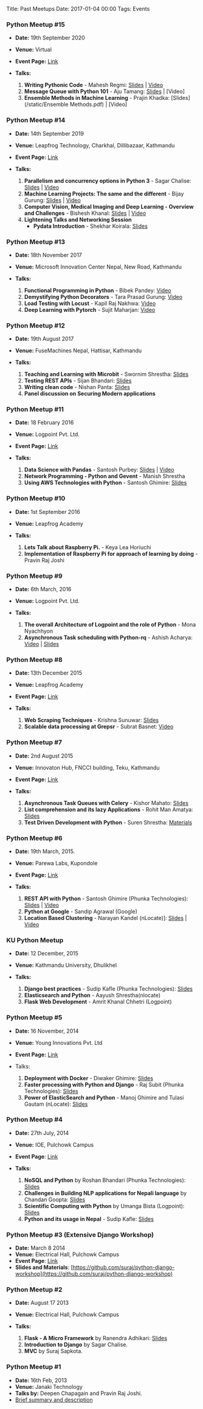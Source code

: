 Title: Past Meetups
Date: 2017-01-04 00:00
Tags: Events

### Python Meetup #15

- **Date:** 19th September 2020
- **Venue:** Virtual
- **Event Page:** [Link](https://www.facebook.com/events/317120332878051)
- **Talks:**

  1.  **Writing Pythonic Code** - Mahesh Regmi: [Slides](/static/Writing_Pythonic_Codes.pdf) | [Video](https://youtu.be/H5BGnYFEjPM)
  2.  **Message Queue with Python 101** - Aju Tamang: [Slides](/static/Message_broker_with_Python_101_by_Aju_Tamang.pdf) | [Video]
  3.  **Ensemble Methods in Machine Learning** - Prajin Khadka: [Slides](/static/Ensemble Methods.pdf) | [Video]

### Python Meetup #14

- **Date:** 14th September 2019
- **Venue:** Leapfrog Technology, Charkhal, Dillibazaar, Kathmandu
- **Event Page:** [Link](https://www.facebook.com/events/463240847564665)
- **Talks:**

  1.  **Parallelism and concurrency options in Python 3** - Sagar Chalise: [Slides](/static/pytalk.pdf) | [Video](https://www.youtube.com/watch?v=jNp9ZTzgfIQ)
  2.  **Machine Learning Projects: The same and the different** - Bijay Gurung: [Slides](/static/bijay.pdf) | [Video](https://www.youtube.com/watch?v=ApR0dTzeK20)
  3.  **Computer Vision, Medical Imaging and Deep Learning - Overview and Challenges** - Bishesh Khanal: [Slides](/static/bishesh.pdf) | [Video](https://www.youtube.com/watch?v=sYPJZYr38wI)
  4.  **Lightening Talks and Networking Session**
      - **Pydata Introduction** - Shekhar Koirala: [Slides](/static/pydata.pdf)

### Python Meetup #13

- **Date:** 18th November 2017
- **Venue:** Microsoft Innovation Center Nepal, New Road, Kathmandu
- **Talks:**

  1.  **Functional Programming in Python** - Bibek Pandey: [Video](https://www.youtube.com/watch?v=Qv9JH5L8NWc)
  2.  **Demystifying Python Decorators** - Tara Prasad Gurung: [Video](https://www.youtube.com/watch?v=8R8gPLdDn7Y)
  3.  **Load Testing with Locust** - Kapil Raj Nakhwa: [Video](https://www.youtube.com/watch?v=pex1-W0BaHw)
  4.  **Deep Learning with Pytorch** - Sujit Maharjan: [Video](https://www.youtube.com/watch?v=X9gXeCdy3O0)

### Python Meetup #12

- **Date:** 19th August 2017
- **Venue:** FuseMachines Nepal, Hattisar, Kathmandu
- **Talks:**

  1.  **Teaching and Learning with Microbit** - Swornim Shrestha: [Slides](https://www.facebook.com/groups/pythonnepal/939851522824110/)
  2.  **Testing REST APIs** - Sijan Bhandari: [Slides](https://www.slideshare.net/SijanOnly/api-testing-78982132)
  3.  **Writing clean code** - Nishan Panta: [Slides](http://www.nishanpantha.com.np/writing-clean-code)
  4.  **Panel discussion on Securing Modern applications**

### Python Meetup #11

- **Date:** 18 February 2016
- **Venue:** Logpoint Pvt. Ltd.
- **Event Page:** [Link](https://www.facebook.com/events/1708821879409885)
- **Talks:**

  1.  **Data Science with Pandas** - Santosh Purbey: [Slides](https://github.com/santoshpurbey/Python-Nepal-Meetup-11) | [Video](https://www.facebook.com/kaflesudip/videos/10212047714134043/)
  2.  **Network Programming - Python and Gevent** - Manish Shrestha
  3.  **Using AWS Technologies with Python** - Santosh Ghimire: [Slides](https://docs.google.com/presentation/d/174pZKef0jQZxnoNJz6nTBMxkRmD64aP5Iz7-X_RnpWk)

### Python Meetup #10

- **Date:** 1st September 2016
- **Venue:** Leapfrog Academy
- **Talks:**

  1.  **Lets Talk about Raspberry Pi.** - Keya Lea Horiuchi
  2.  **Implementation of Raspberry Pi for approach of learning by doing** - Pravin Raj Joshi

### Python Meetup #9

- **Date:** 6th March, 2016
- **Venue:** Logpoint Pvt. Ltd.
- **Talks:**

  1.  **The overall Architecture of Logpoint and the role of Python** - Mona Nyachhyon
  2.  **Asynchronous Task scheduling with Python-rq** - Ashish Acharya: [Video](https://www.youtube.com/watch?v=-WGMgFcnolw&index=1&list=PLwv1ojmkbWay-GenASN5VBNe-Bgvvv1cb) | [Slides](https://www.slideshare.net/AshishAcharya12/asynchronous-job-queues-with-pythonrq)

### Python Meetup #8

- **Date:** 13th December 2015
- **Venue:** Leapfrog Academy
- **Event Page:** [Link](https://www.facebook.com/events/1654753074801001)
- **Talks:**

  1.  **Web Scraping Techniques** - Krishna Sunuwar: [Slides](http://www.slideshare.net/KishrorKumar/asynchronous-task-queues-with-celery)
  2.  **Scalable data processing at Grepsr** - Subrat Basnet: [Video](https://www.youtube.com/watch?v=2qc9gkjtzS8)

### Python Meetup #7

- **Date:** 2nd August 2015
- **Venue:** Innovaton Hub, FNCCI building, Teku, Kathmandu
- **Event Page:** [Link](https://www.facebook.com/events/1465735587060235/)
- **Talks:**

  1.  **Asynchronous Task Queues with Celery** - Kishor Mahato: [Slides](http://www.slideshare.net/KishrorKumar/asynchronous-task-queues-with-celery)
  2.  **List comprehension and its lazy Applications** - Rohit Man Amatya: [Slides](https://rhoit.com/talks/pydev7/)
  3.  **Test Driven Development with Python** - Suren Shrestha: [Materials](https://github.com/ludbek/tdd-presentation)

### Python Meetup #6

- **Date:** 19th March, 2015.
- **Venue:** Parewa Labs, Kupondole
- **Event Page:** [Link](https://www.facebook.com/events/833674536721977/)
- **Talks:**

  1.  **REST API with Python** - Santosh Ghimire (Phunka Technologies): [Slides](<(http://www.slideshare.net/ersantoshghimire/rest-api-with-python)>) | [Video](https://www.youtube.com/watch?v=E52cusy8AZg)
  2.  **Python at Google** - Sandip Agrawal (Google)
  3.  **Location Based Clustering** - Narayan Kandel (nLocate)]: [Slides](http://www.slideshare.net/npkand/geohash-46032934) | [Video](https://www.youtube.com/watch?v=gVyVPaNoHwA)

### KU Python Meetup

- **Date:** 12 December, 2015
- **Venue:** Kathmandu University, Dhulikhel
- **Talks:**

  1.  **Django best practices** - Sudip Kafle (Phunka Technologies): [Slides](http://slides.com/sudipkafle/django-best-practices#/)
  2.  **Elasticsearch and Python** - Aayush Shrestha(nlocate)
  3.  **Flask Web Development** - Amrit Khanal Chhetri (Logpoint)

### Python Meetup #5

- **Date:** 16 November, 2014
- **Venue:** Young Innovations Pvt. Ltd
- **Event Page:** [Link](https://www.facebook.com/events/654709461294768/)
- Talks:

  1.  **Deployment with Docker** - Diwaker Ghimire: [Slides](http://11beep.com)
  2.  **Faster processing with Python and Django** - Raj Subit (Phunka Technologies): [Slides](http://www.slideshare.net/fankysubit/faster-pythondjango-programming)
  3.  **Power of ElasticSearch and Python** - Manoj Ghimire and Tulasi Gautam (nLocate): [Slides](https://www.facebook.com/groups/125992037543400/476674825808451/)

### Python Meetup #4

- **Date:** 27th July, 2014
- **Venue:** IOE, Pulchowk Campus
- **Event Page**: [Link](https://www.facebook.com/events/811555128876507/)
- **Talks:**

  1.  **NoSQL and Python** by Roshan Bhandari (Phunka Technologies): [Slides](https://docs.google.com/presentation/d/1XBqG_7yMJJcMf5AlzJuEED3I4Eo-JStrYspdMN8L4sA/edit#slide=id.g19025caa5_1241)
  2.  **Challenges in Building NLP applications for Nepali language** by Chandan Goopta: [Slides](http://www.slideshare.net/chandangoopta/challenges-in-building-nlp-applications-in-nepali-language)
  3.  **Scientific Computing with Python** by Umanga Bista (Logpoint): [Slides](https://www.dropbox.com/s/jd7hsmjt7xkjlmt/pymeet04.pdf?fb=1&fb_action_ids=10203693252283831&fb_action_types=dropboxdropbox%3Aadd)
  4.  **Python and its usage in Nepal** - Sudip Kafle: [Slides](http://www.slideshare.net/sudipkafle/pymeetup4)

### Python Meetup #3 (Extensive Django Workshop)

- **Date:** March 8 2014
- **Venue:** Electrical Hall, Pulchowk Campus
- **Event Page**: [Link](https://www.facebook.com/events/435737479890965/)
- **Slides and Materials**: [https://github.com/suraj/python-django-workshop](https://github.com/suraj/python-django-workshop)

### Python Meetup #2

- **Date:** August 17 2013
- **Venue:** Electrical Hall, Pulchowk Campus

- **Talks:**

  1.  **Flask - A Micro Framework** by Ranendra Adhikari: [Slides](https://dl.dropboxusercontent.com/u/42034981/pymeet2/index.html)
  2.  **Introduction to Django** by Sagar Chalise.
  3.  **MVC** by Suraj Sapkota.

### Python Meetup #1

- **Date:** 16th Feb, 2013
- **Venue:** Janaki Technology
- **Talks by:** Deepen Chapagain and Pravin Raj Joshi.
- [Brief summary and description](https://www.facebook.com/notes/python-developers-nepal/1st-pymeet-discussions-plans-ahead/204114683064468)
